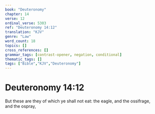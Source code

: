 ```yaml
---
book: "Deuteronomy"
chapter: 14
verse: 12
ordinal_verse: 5303
ref: "Deuteronomy 14:12"
translation: "KJV"
genre: "Law"
word_count: 18
topics: []
cross_references: []
grammar_tags: [contrast-opener, negation, conditional]
thematic_tags: []
tags: ["Bible","KJV","Deuteronomy"]
---
```


# Deuteronomy 14:12

But these are they of which ye shall not eat: the eagle, and the ossifrage, and the ospray,
